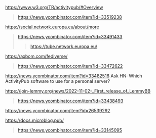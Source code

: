 https://www.w3.org/TR/activitypub/#Overview
> https://news.ycombinator.com/item?id=33519238

https://social.network.europa.eu/about/more
> https://news.ycombinator.com/item?id=33491433
> > https://tube.network.europa.eu/

https://axbom.com/fediverse/
> https://news.ycombinator.com/item?id=33472622

https://news.ycombinator.com/item?id=33482516 Ask HN: Which ActivityPub software to use for a personal server?

https://join-lemmy.org/news/2022-11-02-_First_release_of_LemmyBB
> https://news.ycombinator.com/item?id=33438493

https://news.ycombinator.com/item?id=26539292

https://docs.microblog.pub/
> https://news.ycombinator.com/item?id=33145095